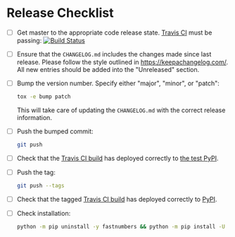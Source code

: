 # Release Checklist

- [ ] Get master to the appropriate code release state.
      [Travis CI](https://travis-ci.org/SethMMorton/fastnumbers) must be passing:
      [![Build Status](https://travis-ci.org/SethMMorton/fastnumbers.svg?branch=master)](https://travis-ci.org/SethMMorton/fastnumbers)

- [ ] Ensure that the `CHANGELOG.md` includes the changes made since last release.
      Please follow the style outlined in https://keepachangelog.com/.
      All new entries should be added into the "Unreleased" section.

- [ ] Bump the version number. Specify either "major", "minor", or "patch":

    ```bash
    tox -e bump patch
    ```

    This will take care of updating the `CHANGELOG.md` with the correct
    release information.

- [ ] Push the bumped commit:

    ```bash
    git push
    ```

- [ ] Check that the [Travis CI build](https://travis-ci.org/SethMMorton/fastnumbers) has
      deployed correctly to [the test PyPI](https://test.pypi.org/project/fastnumbers/#history).

- [ ] Push the tag:

    ```bash
    git push --tags
    ```

- [ ] Check that the tagged [Travis CI build](https://travis-ci.org/SethMMorton/fastnumbers) has
      deployed correctly to [PyPI](https://pypi.org/project/fastnumbers/#history).

- [ ] Check installation:

    ```bash
    python -m pip uninstall -y fastnumbers && python -m pip install -U fastnumbers
    ```
